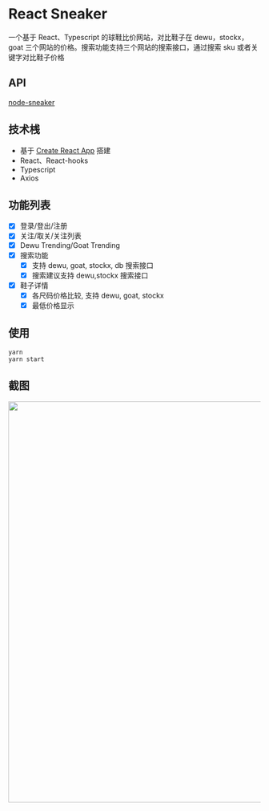 # React Sneaker

一个基于 React、Typescript 的球鞋比价网站，对比鞋子在 dewu，stockx，goat 三个网站的价格。搜索功能支持三个网站的搜索接口，通过搜索 sku 或者关键字对比鞋子价格

## API

[node-sneaker](https://github.com/Jasonzj/node-sneaker)

## 技术桟

- 基于 [Create React App](https://github.com/facebook/create-react-app) 搭建
- React、React-hooks
- Typescript
- Axios

## 功能列表

- [x] 登录/登出/注册
- [x] 关注/取关/关注列表
- [x] Dewu Trending/Goat Trending
- [x] 搜索功能
  - [x] 支持 dewu, goat, stockx, db 搜索接口
  - [x] 搜索建议支持 dewu,stockx 搜索接口
- [x] 鞋子详情
  - [x] 各尺码价格比较, 支持 dewu, goat, stockx
  - [x] 最低价格显示

## 使用

```shell
yarn
yarn start
```

## 截图

<img src="https://github.com/Jasonzj/sneaker/blob/main/screenshots/demo.gif" width=800 align=left>
